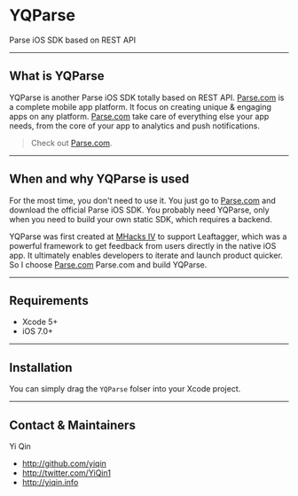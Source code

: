 YQParse
=======

Parse iOS SDK based on REST API


---
## What is YQParse
YQParse is another Parse iOS SDK totally based on REST API. [Parse.com](https://parse.com/) is a complete mobile app platform. It focus on creating unique & engaging apps on any platform. [Parse.com](https://parse.com/) take care of everything else your app needs, from the core of your app to analytics and push notifications. 

> Check out [Parse.com](https://parse.com/).

---
## When and why YQParse is used
For the most time, you don't need to use it. You just go to [Parse.com](https://parse.com/) and download the official Parse iOS SDK. You probably need YQParse, only when you need to build your own static SDK, which requires a backend.

YQParse was first created at [MHacks IV](http://mhacks-iv.challengepost.com/) to support Leaftagger, which was a powerful framework to get feedback from users directly in the native iOS app. It ultimately enables developers to iterate and launch product quicker. So I choose [Parse.com](https://parse.com/) Parse.com and build YQParse.

---
## Requirements
- Xcode 5+
- iOS 7.0+

---

## Installation
You can simply drag the `YQParse` folser into your Xcode project.



---

## Contact & Maintainers

Yi Qin

- http://github.com/yiqin
- http://twitter.com/YiQin1
- http://yiqin.info